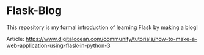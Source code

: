 # Flask-Blog

This repository is my formal introduction of learning Flask by making a blog!

Article: https://www.digitalocean.com/community/tutorials/how-to-make-a-web-application-using-flask-in-python-3
